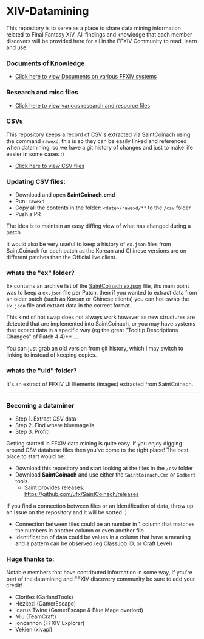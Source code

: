 # XIV-Datamining

This repository is to serve as a place to share data mining information related to Final Fantasy XIV. All findings and knowledge that each member discovers will be provided here for all in the FFXIV Community to read, learn and use.

### Documents of Knowledge

- [Click here to view Documents on various FFXIV systems](docs/README.md)

### Research and misc files

- [Click here to view various research and resource files](research/README.md)

### CSVs

This repository keeps a record of CSV's extracted via SaintCoinach using the command `rawexd`, this is so they can be easily linked and referenced when datamining, so we have a git history of changes and just to make life easier in some cases :)

- [Click here to view CSV files](csv/)

### Updating CSV files:

- Download and open **SaintCoinach.cmd**
- Run: `rawexd`
- Copy all the contents in the folder: `<date>/rawexd/**` to the `/csv` folder
- Push a PR

The idea is to maintain an easy diffing view of what has changed during a patch

It would also be very useful to keep a history of `ex.json` files from SaintCoinach for each patch as the Korean and Chinese versions are on different patches than the Official live client.

### whats the "ex" folder?

Ex contains an archive list of the [SaintCoinach ex.json](https://github.com/ufx/SaintCoinach/blob/master/SaintCoinach/ex.json) file, ths main point was to keep a `ex.json` file per Patch, then if you wanted to extract data from an older patch (such as Korean or Chinese clients) you can hot-swap the `ex.json` file and extract data in the correct format.

This kind of hot swap does not always work however as new structures are detected that are implemented into SaintCoinach, or you may have systems that expect data in a specific way (eg the great "Tooltip Descriptions Changes" of Patch 4.4)** ...

You can just grab an old version from git history, which I may switch to linking to instead of keeping copies.


### whats the "uld" folder?

It's an extract of FFXIV UI Elements (images) extracted from SaintCoinach.

---

### Becoming a dataminer

- Step 1. Extract CSV data
- Step 2. Find where bluemage is
- Step 3. Profit!

Getting started in FFXIV data mining is quite easy. If you enjoy digging around CSV database files then you've come to the right place! The best place to start would be:

- Download this repository and start looking at the files in the `/csv` folder
- Download **SaintCoinach** and use either the `SaintCoinach.Cmd` or `Godbert` tools.
	- Saint provides releases: https://github.com/ufx/SaintCoinach/releases

If you find a connection between files or an identification of data, throw up an issue on the repository and it will be sorted :)

- Connection between files could be an number in 1 column that matches the numbers in another column or even another file
- Identification of data could be values in a column that have a meaning and a pattern can be observed (eg ClassJob ID, or Craft Level)

### Huge thanks to:

Notable members that have contributed information in some way, If you're part of the datamining and FFXIV discovery community be sure to add your credit!

- Clorifex (GarlandTools)
- Hezkezl (GamerEscape)
- Icarus Twine (GamerEscape & Blue Mage overlord)
- Miu (TeamCraft)
- Ioncannon (FFXIV Explorer)
- Vekien (xivapi)

